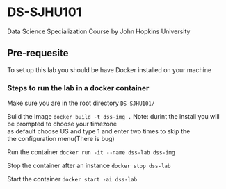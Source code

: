 # DS-SJHU101
Data Science Specialization Course by John Hopkins University

## Pre-requesite
To set up this lab you should be have Docker installed on your machine

### Steps to run the lab in a docker container
Make sure you are in the root directory
`DS-SJHU101/`

Build the Image
`docker build -t dss-img .`
Note: durint the install you will be prompted to choose your timezone\
      as default choose US and type 1 and enter two times to skip the\
      the configuration menu(There is bug)

Run the container
`docker run -it --name dss-lab dss-img`

Stop the container after an instance
`docker stop dss-lab`

Start the container
`docker start -ai dss-lab`

